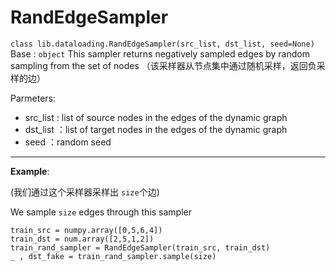 # RandEdgeSampler

`class lib.dataloading.RandEdgeSampler(src_list, dst_list, seed=None)`
Base : `object`
This sampler returns negatively sampled edges by random sampling from the set of nodes
（该采样器从节点集中通过随机采样，返回负采样的边）

Parmeters:

- src_list : list of source nodes in the edges of the dynamic graph
- dst_list ：list of target nodes in the edges of the dynamic graph
- seed ：random seed

---
**Example**:

(我们通过这个采样器采样出 `size`个边)

We sample `size` edges through this sampler

```
train_src = numpy.array([0,5,6,4])
train_dst = num.array([2,5,1,2])
train_rand_sampler = RandEdgeSampler(train_src, train_dst)
_ , dst_fake = train_rand_sampler.sample(size)
```
